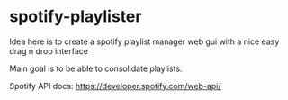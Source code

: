 spotify-playlister
==================

Idea here is to create a spotify playlist manager web gui with a nice easy drag n drop interface

Main goal is to be able to consolidate playlists.

Spotify API docs: https://developer.spotify.com/web-api/

